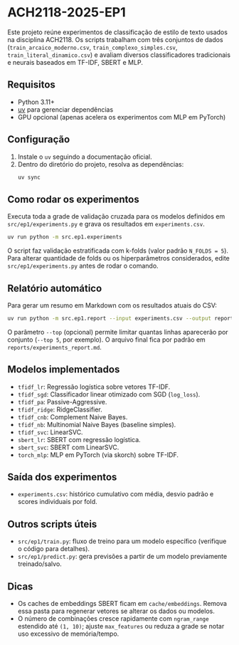 ACH2118-2025-EP1
=================

Este projeto reúne experimentos de classificação de estilo de texto usados na disciplina ACH2118. Os scripts trabalham com três conjuntos de dados (`train_arcaico_moderno.csv`, `train_complexo_simples.csv`, `train_literal_dinamico.csv`) e avaliam diversos classificadores tradicionais e neurais baseados em TF-IDF, SBERT e MLP.

Requisitos
----------
- Python 3.11+
- [uv](https://docs.astral.sh/uv/) para gerenciar dependências
- GPU opcional (apenas acelera os experimentos com MLP em PyTorch)

Configuração
------------
1. Instale o `uv` seguindo a documentação oficial.
2. Dentro do diretório do projeto, resolva as dependências:
   ```bash
   uv sync
   ```

Como rodar os experimentos
--------------------------
Executa toda a grade de validação cruzada para os modelos definidos em `src/ep1/experiments.py` e grava os resultados em `experiments.csv`.
```bash
uv run python -m src.ep1.experiments
```

O script faz validação estratificada com k-folds (valor padrão `N_FOLDS = 5`). Para alterar quantidade de folds ou os hiperparâmetros considerados, edite `src/ep1/experiments.py` antes de rodar o comando.

Relatório automático
--------------------
Para gerar um resumo em Markdown com os resultados atuais do CSV:
```bash
uv run python -m src.ep1.report --input experiments.csv --output reports/experiments_report.md
```
O parâmetro `--top` (opcional) permite limitar quantas linhas aparecerão por conjunto (`--top 5`, por exemplo). O arquivo final fica por padrão em `reports/experiments_report.md`.

Modelos implementados
---------------------
- `tfidf_lr`: Regressão logística sobre vetores TF-IDF.
- `tfidf_sgd`: Classificador linear otimizado com SGD (`log_loss`).
- `tfidf_pa`: Passive-Aggressive.
- `tfidf_ridge`: RidgeClassifier.
- `tfidf_cnb`: Complement Naive Bayes.
- `tfidf_nb`: Multinomial Naive Bayes (baseline simples).
- `tfidf_svc`: LinearSVC.
- `sbert_lr`: SBERT com regressão logística.
- `sbert_svc`: SBERT com LinearSVC.
- `torch_mlp`: MLP em PyTorch (via skorch) sobre TF-IDF.

Saída dos experimentos
----------------------
- `experiments.csv`: histórico cumulativo com média, desvio padrão e scores individuais por fold.

Outros scripts úteis
--------------------
- `src/ep1/train.py`: fluxo de treino para um modelo específico (verifique o código para detalhes).
- `src/ep1/predict.py`: gera previsões a partir de um modelo previamente treinado/salvo.

Dicas
-----
- Os caches de embeddings SBERT ficam em `cache/embeddings`. Remova essa pasta para regenerar vetores se alterar os dados ou modelos.
- O número de combinações cresce rapidamente com `ngram_range` estendido até `(1, 10)`; ajuste `max_features` ou reduza a grade se notar uso excessivo de memória/tempo.

